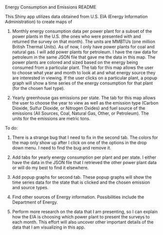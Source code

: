 Energy Consumption and Emissions README

This Shiny app utilizes data obtained from U.S. EIA (Energy Information Administration) to create maps of

1. Monthly energy consumption data per power plant for a subset of the power plants in the U.S. (the ones who were presented with and returned the survey on that month).  The units are MMBTUs (one million British Thermal Units).  As of now, I only have power plants for coal and natural gas.  I will add power plants for petroleum.  I have the raw data for petroleum in the same JSON file that gave me the data in this map.  The power plants are colored and sized based on the energy being consumed from a particular plant.  The tab for this map allows the user to choose what year and month to look at and what energy source they are interested in viewing.  If the user clicks on a particular plant, a popup graph will show a time series of the energy consumption for that plant (for the chosen fuel type).

2. Yearly greenhouse gas emissions per state.  The tab for this map allows the user to choose the year to view as well as the emission type (Carbon Dioxide, Sulfur Dioxide, or Nitrogen Oxides) and fuel source of the emissions (All Sources, Coal, Natural Gas, Other, or Petroleum).  The units for the emissions are metric tons.


To do:

1. There is a strange bug that I need to fix in the second tab.  The colors for the map only show up after I click on one of the options in the drop down menu.  I need to find the bug and remove it.

2. Add tabs for yearly energy consumption per plant and per state.  I either have the data in the JSON file that I retrieved the other power plant data or will do my best to find it elsewhere.

3. Add popup graphs for second tab.  These popup graphs will show the time series data for the state that is clicked and the chosen emission and source types.

4. Find other sources of Energy information.  Possibilities include the Department of Energy.

5. Perform more research on the data that I am presenting, so I can explain how the EIA is choosing which power plant to present the surveys to each month.  This effort will also uncover other important details of the data that I am visualizing in this app.
